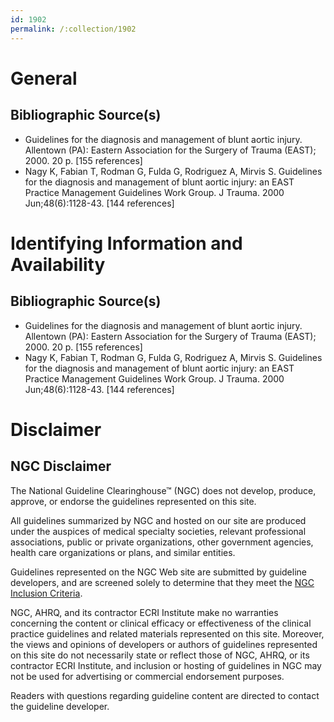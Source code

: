 ```yaml
---
id: 1902
permalink: /:collection/1902
---
```


# General

## Bibliographic Source(s)

- Guidelines for the diagnosis and management of blunt aortic injury. Allentown (PA): Eastern Association for the Surgery of Trauma (EAST); 2000. 20 p. [155 references]
- Nagy K, Fabian T, Rodman G, Fulda G, Rodriguez A, Mirvis S. Guidelines for the diagnosis and management of blunt aortic injury: an EAST Practice Management Guidelines Work Group. J Trauma. 2000 Jun;48(6):1128-43. [144 references]

# Identifying Information and Availability

## Bibliographic Source(s)

- Guidelines for the diagnosis and management of blunt aortic injury. Allentown (PA): Eastern Association for the Surgery of Trauma (EAST); 2000. 20 p. [155 references]
- Nagy K, Fabian T, Rodman G, Fulda G, Rodriguez A, Mirvis S. Guidelines for the diagnosis and management of blunt aortic injury: an EAST Practice Management Guidelines Work Group. J Trauma. 2000 Jun;48(6):1128-43. [144 references]

# Disclaimer

## NGC Disclaimer

The National Guideline Clearinghouse™ (NGC) does not develop, produce, approve, or endorse the guidelines represented on this site.

All guidelines summarized by NGC and hosted on our site are produced under the auspices of medical specialty societies, relevant professional associations, public or private organizations, other government agencies, health care organizations or plans, and similar entities.

Guidelines represented on the NGC Web site are submitted by guideline developers, and are screened solely to determine that they meet the [NGC Inclusion Criteria](/help-and-about/summaries/inclusion-criteria).

NGC, AHRQ, and its contractor ECRI Institute make no warranties concerning the content or clinical efficacy or effectiveness of the clinical practice guidelines and related materials represented on this site. Moreover, the views and opinions of developers or authors of guidelines represented on this site do not necessarily state or reflect those of NGC, AHRQ, or its contractor ECRI Institute, and inclusion or hosting of guidelines in NGC may not be used for advertising or commercial endorsement purposes.

Readers with questions regarding guideline content are directed to contact the guideline developer.

